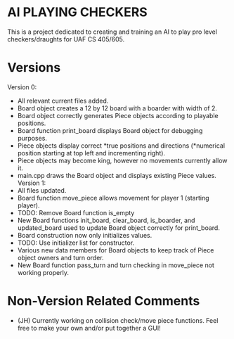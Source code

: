 # AI PLAYING CHECKERS
This is a project dedicated to creating and training an AI to play pro level checkers/draughts for UAF CS 405/605.  
# Versions
Version 0:  
- All relevant current files added.
- Board object creates a 12 by 12 board with a boarder with width of 2.
- Board object correctly generates Piece objects according to playable positions.
- Board function print_board displays Board object for debugging purposes.
- Piece objects display correct \*true positions and directions (\*numerical position starting at top left and incrementing right).
- Piece objects may become king, however no movements currently allow it.
- main.cpp draws the Board object and displays existing Piece values.
Version 1:
- All files updated.
- Board function move_piece allows movement for player 1 (starting player).
- TODO: Remove Board function is_empty
- New Board functions init_board, clear_board, is_boarder, and updated_board used to update Board object correctly for print_board.
- Board construction now only initializes values.
- TODO: Use initializer list for constructor.
- Various new data members for Board objects to keep track of Piece object owners and turn order.
- New Board function pass_turn and turn checking in move_piece not working properly.
# Non-Version Related Comments
- (JH) Currently working on collision check/move piece functions. Feel free to make your own and/or put together a GUI!
